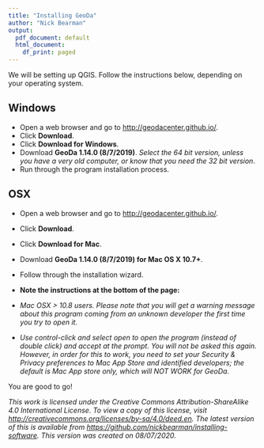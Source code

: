 ```yaml
---
title: "Installing GeoDa"
author: "Nick Bearman"
output:
  pdf_document: default
  html_document:
    df_print: paged
---
```


We will be setting up QGIS. Follow the instructions below, depending on your operating system.

## Windows 

- Open a web browser and go to http://geodacenter.github.io/.  
- Click **Download**.  
- Click **Download for Windows**.  
- Download **GeoDa 1.14.0 (8/7/2019)**. *Select the 64 bit version, unless you have a very old computer, or know that you need the 32 bit version*.  
- Run through the program installation process.  

## OSX

- Open a web browser and go to http://geodacenter.github.io/.  
- Click **Download**.  
- Click **Download for Mac**.  
- Download **GeoDa 1.14.0 (8/7/2019) for Mac OS X 10.7+**.  
- Follow through the installation wizard.  

- **Note the instructions at the bottom of the page:**

- *Mac OSX > 10.8 users. Please note that you will get a warning message about this program coming from an unknown developer the first time you try to open it.*

- *Use control-click and select open to open the program (instead of double click) and accept at the prompt. You will not be asked this again. However, in order for this to work, you need to set your Security & Privacy preferences to Mac App Store and identified developers; the default is Mac App store only, which will NOT WORK for GeoDa.*

<!-- 
## Linux/Ubuntu

- Open a web browser and go to http://www.qgis.org.  
- Click **Download Now**.  
- Expand the **Download for Linux** option.  
- Follow the instructions for the appropiate Linux distribution.  -->
<!-- add more to this section -->

You are good to go!

*This work is licensed under the Creative Commons Attribution-ShareAlike 4.0 International License. To view a copy of this license, visit http://creativecommons.org/licenses/by-sa/4.0/deed.en. The latest version of this is available from https://github.com/nickbearman/installing-software. This version was created on 08/07/2020.*
